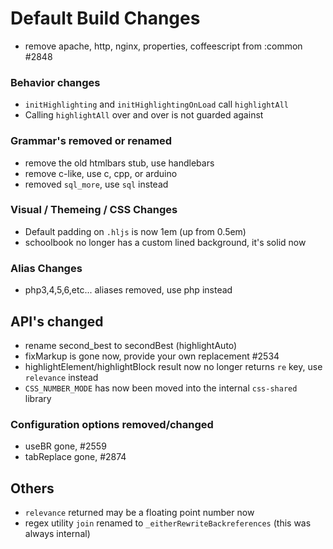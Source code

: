 # Default Build Changes

-  remove apache, http, nginx, properties, coffeescript from :common #2848


### Behavior changes

- `initHighlighting` and `initHighlightingOnLoad` call `highlightAll`
- Calling `highlightAll` over and over is not guarded against

### Grammar's removed or renamed

- remove the old htmlbars stub, use handlebars
- remove c-like, use c, cpp, or arduino
- removed `sql_more`, use `sql` instead

### Visual / Themeing / CSS Changes

- Default padding on `.hljs` is now 1em (up from 0.5em)
- schoolbook no longer has a custom lined background, it's solid now

### Alias Changes

- php3,4,5,6,etc... aliases removed, use php instead

## API's changed

- rename second_best to secondBest (highlightAuto)
- fixMarkup is gone now, provide your own replacement #2534
- highlightElement/highlightBlock result now no longer returns `re` key, use `relevance` instead
- `CSS_NUMBER_MODE` has now been moved into the internal `css-shared` library

### Configuration options removed/changed

- useBR gone, #2559
- tabReplace gone, #2874

## Others

- `relevance` returned may be a floating point number now
- regex utility `join` renamed to `_eitherRewriteBackreferences` (this was always internal)
